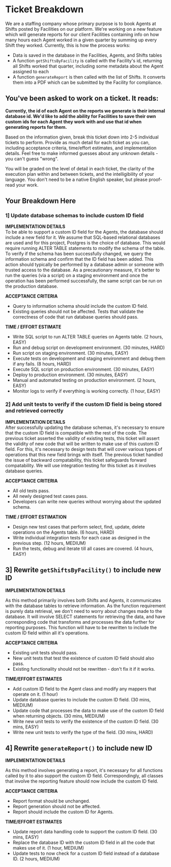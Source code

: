 # Ticket Breakdown
We are a staffing company whose primary purpose is to book Agents at Shifts posted by Facilities on our platform. We're working on a new feature which will generate reports for our client Facilities containing info on how many hours each Agent worked in a given quarter by summing up every Shift they worked. Currently, this is how the process works:

- Data is saved in the database in the Facilities, Agents, and Shifts tables
- A function `getShiftsByFacility` is called with the Facility's id, returning all Shifts worked that quarter, including some metadata about the Agent assigned to each
- A function `generateReport` is then called with the list of Shifts. It converts them into a PDF which can be submitted by the Facility for compliance.

## You've been asked to work on a ticket. It reads:

**Currently, the id of each Agent on the reports we generate is their internal database id. We'd like to add the ability for Facilities to save their own custom ids for each Agent they work with and use that id when generating reports for them.**


Based on the information given, break this ticket down into 2-5 individual tickets to perform. Provide as much detail for each ticket as you can, including acceptance criteria, time/effort estimates, and implementation details. Feel free to make informed guesses about any unknown details - you can't guess "wrong".


You will be graded on the level of detail in each ticket, the clarity of the execution plan within and between tickets, and the intelligibility of your language. You don't need to be a native English speaker, but please proof-read your work.

## Your Breakdown Here

### 1] Update database schemas to include custom ID field
**IMPLEMENTATION DETAILS**\
To be able to support a custom ID field for the Agents, the database should include a new field for it. We assume that SQL-based relational databases are used and for this project, Postgres is the choice of database. This would require running ALTER TABLE statements to modify the schema of the table. To verify if the schema has been successfully changed, we query the information schema and confirm that the ID field has been added. This action should typically be performed by a database admin or someone with trusted access to the database. As a precautionary measure, it's better to run the queries (via a script) on a staging environment and once the operation has been performed successfully, the same script can be run on the production database. 

**ACCEPTANCE CRITERIA** 
- Query to information schema should include the custom ID field.
- Existing queries should not be affected. Tests that validate the correctness of code that run database queries should pass.

**TIME / EFFORT ESTIMATE**
- Write SQL script to run ALTER TABLE queries on Agents table. (2 hours, EASY)
- Run and debug script on development environment. (30 minutes, HARD)
- Run script on staging environment. (30 minutes, EASY)
- Execute tests on development and staging environment and debug them if any fails. (8 hours, HARD)
- Execute SQL script on production environment. (30 minutes, EASY)
- Deploy to production environment. (30 minutes, EASY)
- Manual and automated testing on production environment. (2 hours, EASY)
- Monitor logs to verify if everything is working correctly. (1 hour, EASY)

### 2] Add unit tests to verify if the custom ID field is being stored and retrieved correctly 
**IMPLEMENTATION DETAILS**\
After successfully updating the database schemas, it's necessary to ensure that the custom ID field is compatible with the rest of the code. The previous ticket asserted the validity of existing tests, this ticket will assert the validity of new code that will be written to make use of this custom ID field. For this, it's necessary to design tests that will cover various types of operations that this new field brings with itself. The previous ticket handled the issue of backward compatability, this ticket safeguards forward compatability. We will use integration testing for this ticket as it involves database queries.

**ACCEPTANCE CRITERIA**
- All old tests pass. 
- All newly designed test cases pass.
- Developers can write new queries without worrying about the updated schema.

**TIME / EFFORT ESTIMATION**
- Design new test cases that perform select, find, update, delete operations on the Agents table. (6 hours, HARD)
- Write individual integration tests for each case as designed in the previous step. (12 hours, MEDIUM)
- Run the tests, debug and iterate till all cases are covered. (4 hours, EASY)

## 3] Rewrite `getShiftsByFacility()` to include new ID

**IMPLEMENTATION DETAILS**

As this method primarily involves both Shifts and Agents, it communicates with the database tables to retrieve information. As the function requirement is purely data retrieval, we don't need to worry about changes made to the database. It will involve SELECT statements for retrieving the data, and have corresponding code that transforms and processes the data further for reporting purposes. This function will have to be rewritten to include the custom ID field within all it's operations.

**ACCEPTANCE CRITERIA**
- Existing unit tests should pass. 
- New unit tests that test the existence of custom ID field should also pass.
- Existing functionality should not be rewritten - don't fix it if it works.

**TIME/EFFORT ESTIMATES**
- Add custom ID field to the Agent class and modify any mappers that operate on it. (1 hour)
- Update database queries to include the custom ID field. (30 mins, MEDIUM)
- Update code that processes the data to make use of the custom ID field when returning objects. (30 mins, MEDIUM)
- Write new unit tests to verify the existence of the custom ID field. (30 mins, EASY)
- Write new unit tests to verify the type of the field. (30 mins, HARD)

## 4] Rewrite `generateReport()` to include new ID

**IMPLEMENTATION DETAILS**

As this method involves generating a report, it's necessary for all functions called by it to also support the custom ID field. Correspondingly, all classes that involve the reporting feature should now include the custom ID field. 

**ACCEPTANCE CRITERIA**
- Report format should be unchanged.
- Report generation should not be affected.
- Report should include the custom ID for Agents.

**TIME/EFFORT ESTIMATES**
- Update report data handling code to support the custom ID field. (30 mins, EASY)
- Replace the database ID with the custom ID field in all the code that makes use of it. (1 hour, MEDIUM)
- Update tests to now check for a custom ID field instead of a database ID. (2 hours, MEDIUM)

